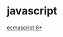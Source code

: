 # javascript

[ecmascript 6+](javascript%20028bc443a08b44f98d4c96dacb3e54e9/ecmascript%206%206c138368993742679764c5883dbf0252.md)